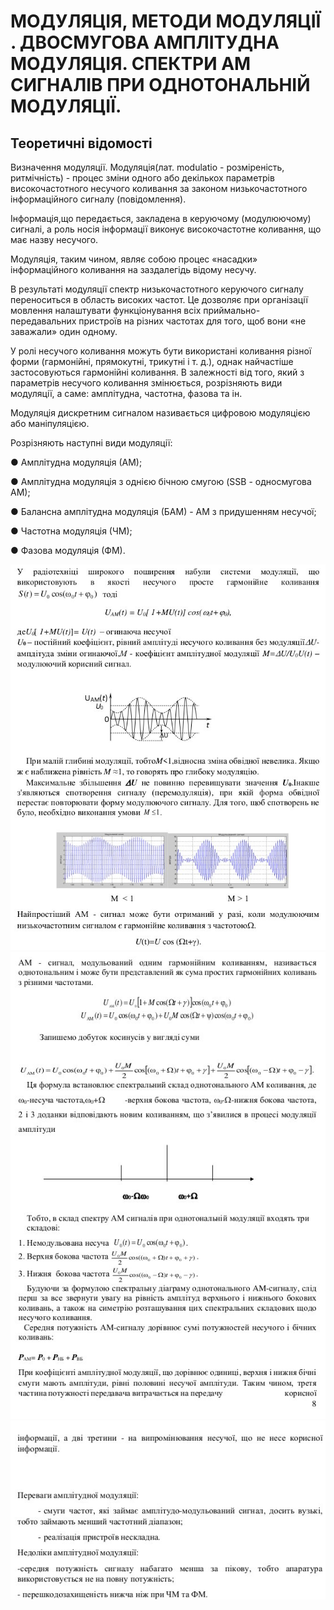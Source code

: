 <h1>МОДУЛЯЦІЯ, МЕТОДИ МОДУЛЯЦІЇ .
ДВОСМУГОВА АМПЛІТУДНА МОДУЛЯЦІЯ.
СПЕКТРИ АМ СИГНАЛІВ ПРИ ОДНОТОНАЛЬНІЙ МОДУЛЯЦІЇ.</h1>


<h2>Теоретичні відомості</h2>

Визначення модуляції. Модуляція(лат. modulatio - розміреність,
ритмічність) - процес зміни одного або декількох параметрів високочастотного
несучого коливання за законом низькочастотного інформаційного сигналу
(повідомлення).

Інформація,що передається, закладена в керуючому (модулюючому) сигналі,
а роль носія інформації виконує високочастотне коливання, що має назву несучого.

Модуляція, таким чином, являє собою процес «насадки» інформаційного
коливання на заздалегідь відому несучу.

В результаті модуляції спектр низькочастотного керуючого сигналу
переноситься в область високих частот. Це дозволяє при організації мовлення
налаштувати функціонування всіх приймально-передавальних пристроїв на різних
частотах для того, щоб вони «не заважали» один одному.

У ролі несучого коливання можуть бути використані коливання різної форми
(гармонійні, прямокутні, трикутні і т. д.), однак найчастіше застосовуються
гармонійні коливання. В залежності від того, який з параметрів несучого коливання
змінюється, розрізняють види модуляції, а саме: амплітудна, частотна, фазова та ін.

Модуляція дискретним сигналом називається цифровою модуляцією або
маніпуляцією.

Розрізняють наступні види модуляції:

● Амплітудна модуляція (АМ);

● Амплітудна модуляція з однією бічною смугою (SSB - односмугова АМ);

● Балансна амплітудна модуляція (БАМ) - АМ з придушенням несучої;

● Частотна модуляція (ЧМ);

● Фазова модуляція (ФМ).

![1](../../doc/modulation-methods/1)
![2](../../doc/modulation-methods/2)
![3](../../doc/modulation-methods/3)
